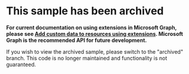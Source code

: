 # This sample has been archived

**For current documentation on using extensions in Microsoft Graph, please see [Add custom data to resources using extensions](https://developer.microsoft.com/graph/docs/concepts/extensibility_overview). Microsoft Graph is the recommended API for future development.**

If you wish to view the archived sample, please switch to the "archived" branch. This code is no longer maintained and functionality is not guaranteed.

